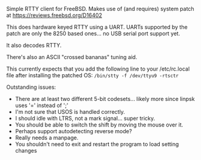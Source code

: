Simple RTTY client for FreeBSD.  Makes use of (and requires) system patch at
https://reviews.freebsd.org/D16402

This does hardware keyed RTTY using a UART.  UARTs supported by the patch are
only the 8250 based ones... no USB serial port support yet.

It also decodes RTTY.

There's also an ASCII "crossed bananas" tuning aid.

This currently expects that you add the following line to your /etc/rc.local
file after installing the patched OS: `/bin/stty -f /dev/ttyu9 -rtsctr`

Outstanding issues:
* There are at least two different 5-bit codesets... likely more since linpsk uses '=' instead of ';'
* I'm not sure that USOS is handled correctly.
* I should idle with LTRS, not a mark signal... super tricky.
* You should be able to switch the shift by moving the mouse over it.
* Perhaps support autodetecting reverse mode?
* Really needs a manpage.
* You shouldn't need to exit and restart the program to load setting changes
